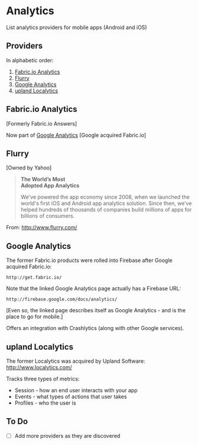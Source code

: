 # Analytics

List analytics providers for mobile apps (Android and iOS)

## Providers

In alphabetic order:

1. [Fabric.io Analytics](#fabricio-analytics)
2. [Flurry](#flurry)
3. [Google Analytics](#google-analytics)
4. [upland Localytics](#upland-localytics)

## Fabric.io Analytics

[Formerly Fabric.io Answers]

Now part of [Google Analytics](#google-analytics) [Google acquired Fabric.io]

## Flurry

[Owned by Yahoo]

> __The World’s Most__  
> __Adopted App Analytics__  
>
> We've powered the app economy since 2008, when we launched the  
> world's first iOS and Android app analytics solution. Since then, we’ve  
> helped hundreds of thousands of companies build millions of apps for  
> billions of consumers.

From: http://www.flurry.com/

## Google Analytics

The former Fabric.io products were rolled into Firebase after Google acquired Fabric.io:

    http://get.fabric.io/

Note that the linked Google Analytics page actually has a Firebase URL:

    http://firebase.google.com/docs/analytics/

[Even so, the linked page describes itself as Google Analytics - and is the place to go for mobile.]

Offers an integration with Crashlytics (along with other Google services).

## upland Localytics

The former Localytics was acquired by Upland Software: http://www.localytics.com/

Tracks three types of metrics:

* Session - how an end user interacts with your app
* Events - what types of actions that user takes
* Profiles - who the user is

## To Do

- [ ] Add more providers as they are discovered
